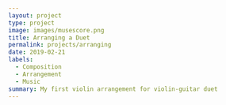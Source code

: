 ```yaml
---
layout: project
type: project
image: images/musescore.png
title: Arranging a Duet
permalink: projects/arranging
date: 2019-02-21
labels:
  - Composition
  - Arrangement
  - Music 
summary: My first violin arrangement for violin-guitar duet
---
```

